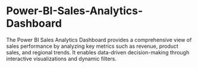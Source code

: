 # Power-BI-Sales-Analytics-Dashboard
The Power BI Sales Analytics Dashboard provides a comprehensive view of sales performance by analyzing key metrics such as revenue, product sales, and regional trends. It enables data-driven decision-making through interactive visualizations and dynamic filters.
